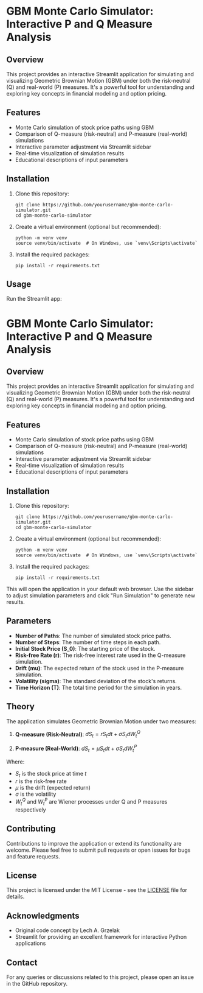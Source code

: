 # GBM Monte Carlo Simulator: Interactive P and Q Measure Analysis

## Overview

This project provides an interactive Streamlit application for simulating and visualizing Geometric Brownian Motion (GBM) under both the risk-neutral (Q) and real-world (P) measures. It's a powerful tool for understanding and exploring key concepts in financial modeling and option pricing.

## Features

- Monte Carlo simulation of stock price paths using GBM
- Comparison of Q-measure (risk-neutral) and P-measure (real-world) simulations
- Interactive parameter adjustment via Streamlit sidebar
- Real-time visualization of simulation results
- Educational descriptions of input parameters

## Installation

1. Clone this repository:
   ```
   git clone https://github.com/yourusername/gbm-monte-carlo-simulator.git
   cd gbm-monte-carlo-simulator
   ```

2. Create a virtual environment (optional but recommended):
   ```
   python -m venv venv
   source venv/bin/activate  # On Windows, use `venv\Scripts\activate`
   ```

3. Install the required packages:
   ```
   pip install -r requirements.txt
   ```

## Usage

Run the Streamlit app:
# GBM Monte Carlo Simulator: Interactive P and Q Measure Analysis

## Overview

This project provides an interactive Streamlit application for simulating and visualizing Geometric Brownian Motion (GBM) under both the risk-neutral (Q) and real-world (P) measures. It's a powerful tool for understanding and exploring key concepts in financial modeling and option pricing.

## Features

- Monte Carlo simulation of stock price paths using GBM
- Comparison of Q-measure (risk-neutral) and P-measure (real-world) simulations
- Interactive parameter adjustment via Streamlit sidebar
- Real-time visualization of simulation results
- Educational descriptions of input parameters

## Installation

1. Clone this repository:
   ```
   git clone https://github.com/yourusername/gbm-monte-carlo-simulator.git
   cd gbm-monte-carlo-simulator
   ```

2. Create a virtual environment (optional but recommended):
   ```
   python -m venv venv
   source venv/bin/activate  # On Windows, use `venv\Scripts\activate`
   ```

3. Install the required packages:
   ```
   pip install -r requirements.txt
   ```


This will open the application in your default web browser. Use the sidebar to adjust simulation parameters and click "Run Simulation" to generate new results.

## Parameters

- **Number of Paths**: The number of simulated stock price paths.
- **Number of Steps**: The number of time steps in each path.
- **Initial Stock Price (S_0)**: The starting price of the stock.
- **Risk-free Rate (r)**: The risk-free interest rate used in the Q-measure simulation.
- **Drift (mu)**: The expected return of the stock used in the P-measure simulation.
- **Volatility (sigma)**: The standard deviation of the stock's returns.
- **Time Horizon (T)**: The total time period for the simulation in years.

## Theory

The application simulates Geometric Brownian Motion under two measures:

1. **Q-measure (Risk-Neutral)**: 
   $dS_t = rS_t dt + \sigma S_t dW_t^Q$

2. **P-measure (Real-World)**:
   $dS_t = \mu S_t dt + \sigma S_t dW_t^P$

Where:
- $S_t$ is the stock price at time $t$
- $r$ is the risk-free rate
- $\mu$ is the drift (expected return)
- $\sigma$ is the volatility
- $W_t^Q$ and $W_t^P$ are Wiener processes under Q and P measures respectively

## Contributing

Contributions to improve the application or extend its functionality are welcome. Please feel free to submit pull requests or open issues for bugs and feature requests.

## License

This project is licensed under the MIT License - see the [LICENSE](LICENSE) file for details.

## Acknowledgments

- Original code concept by Lech A. Grzelak
- Streamlit for providing an excellent framework for interactive Python applications

## Contact

For any queries or discussions related to this project, please open an issue in the GitHub repository.
